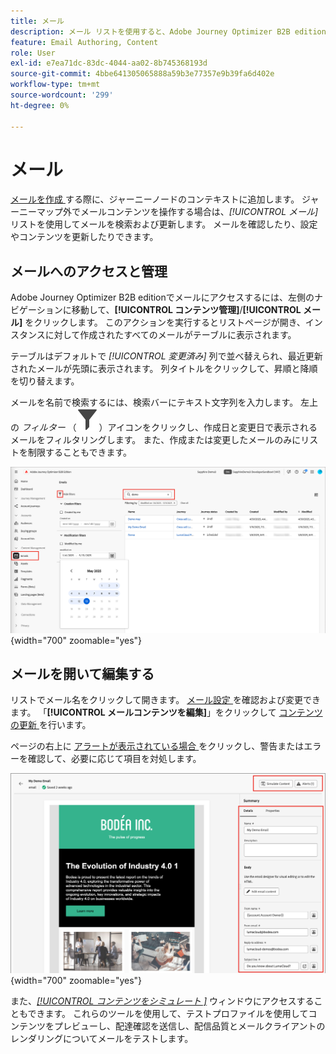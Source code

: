 ```yaml
---
title: メール
description: メール リストを使用すると、Adobe Journey Optimizer B2B editionでメールコンテンツを管理できます。 ジャーニー全体でメールを簡単に評価および更新できます。
feature: Email Authoring, Content
role: User
exl-id: e7ea71dc-83dc-4044-aa02-8b745368193d
source-git-commit: 4bbe641305065888a59b3e77357e9b39fa6d402e
workflow-type: tm+mt
source-wordcount: '299'
ht-degree: 0%

---
```


# メール

[ メールを作成 ](./add-email.md) する際に、ジャーニーノードのコンテキストに追加します。 ジャーニーマップ外でメールコンテンツを操作する場合は、_[!UICONTROL メール]_ リストを使用してメールを検索および更新します。 メールを確認したり、設定やコンテンツを更新したりできます。

## メールへのアクセスと管理

Adobe Journey Optimizer B2B editionでメールにアクセスするには、左側のナビゲーションに移動して、**[!UICONTROL コンテンツ管理]**/**[!UICONTROL メール]** をクリックします。 このアクションを実行するとリストページが開き、インスタンスに対して作成されたすべてのメールがテーブルに表示されます。

テーブルはデフォルトで _[!UICONTROL 変更済み]_ 列で並べ替えられ、最近更新されたメールが先頭に表示されます。 列タイトルをクリックして、昇順と降順を切り替えます。

メールを名前で検索するには、検索バーにテキスト文字列を入力します。 左上の _フィルター_ （![ フィルターアイコン ](../assets/do-not-localize/icon-filter.svg)）アイコンをクリックし、作成日と変更日で表示されるメールをフィルタリングします。 また、作成または変更したメールのみにリストを制限することもできます。

![ メールテンプレートライブラリにアクセスし、名前と日付でフィルタリングする ](./assets/emails-list-filtered.png){width="700" zoomable="yes"}

## メールを開いて編集する

リストでメール名をクリックして開きます。 [ メール設定 ](./add-email.md#define-the-email-settings) を確認および変更できます。 「**[!UICONTROL メールコンテンツを編集]**」をクリックして [ コンテンツの更新 ](./email-authoring.md) を行います。

ページの右上に [ アラートが表示されている場合 ](./add-email.md#check-alerts) をクリックし、警告またはエラーを確認して、必要に応じて項目を対処します。

![ 更新するには、E メールを開きます ](./assets/email-open-update.png){width="700" zoomable="yes"}

また、[_[!UICONTROL  コンテンツをシミュレート ]_](./email-simulate-content.md) ウィンドウにアクセスすることもできます。 これらのツールを使用して、テストプロファイルを使用してコンテンツをプレビューし、配達確認を送信し、配信品質とメールクライアントのレンダリングについてメールをテストします。
